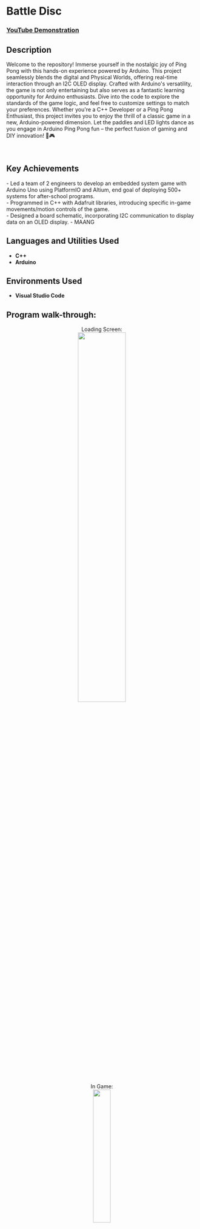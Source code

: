 <h1>Battle Disc</h1>

 ### [YouTube Demonstration]()

<h2>Description</h2>

Welcome to the repository! Immerse yourself in the nostalgic joy of Ping Pong with this hands-on experience powered by Arduino. This project seamlessly blends the digital and Physical Worlds, offering real-time interaction through an I2C OLED display. Crafted with Arduino's versatility, the game is not only entertaining but also serves as a fantastic learning opportunity for Arduino enthusiasts. Dive into the code to explore the standards of the game logic, and feel free to customize settings to match your preferences. Whether you're a C++ Developer or a Ping Pong Enthusiast, this project invites you to enjoy the thrill of a classic game in a new, Arduino-powered dimension. Let the paddles and LED lights dance as you engage in Arduino Ping Pong fun – the perfect fusion of gaming and DIY innovation! 🏓🎮

<br />

<h2>Key Achievements</h2>
- Led a team of 2 engineers to develop an embedded system game with Arduino Uno using PlatformIO and Altium, end goal of deploying 500+ systems for after-school programs.<br />
- Programmed in C++ with Adafruit libraries, introducing specific in-game movements/motion controls of the game.<br />
- Designed a board schematic, incorporating I2C communication to display data on an OLED display.
- MAANG


<h2>Languages and Utilities Used</h2>

- <b>C++</b> 
- <b>Arduino</b>

<h2>Environments Used </h2>

- <b>Visual Studio Code</b>

<h2>Program walk-through:</h2>


<p align="center">
Loading Screen: <br/>
<img src="https://i.imgur.com/I8a9Z8k.jpg" height="50%" width="50%" />
<br />
<br />

<p align="center">
In Game: <br/>
<img src="https://i.imgur.com/4Y7TW9o.jpg" height="30%" width="30%" />
<br />
<br />
